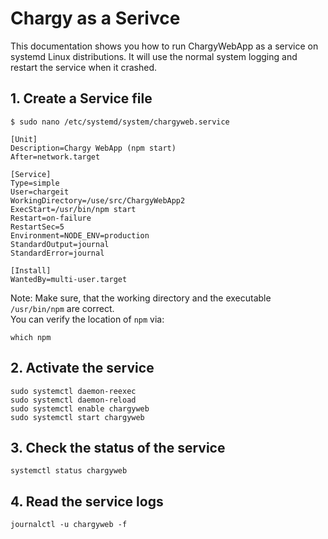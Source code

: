# Chargy as a Serivce

This documentation shows you how to run ChargyWebApp as a service on systemd Linux distributions.
It will use the normal system logging and restart the service when it crashed.


## 1. Create a Service file

```
$ sudo nano /etc/systemd/system/chargyweb.service

[Unit]
Description=Chargy WebApp (npm start)
After=network.target

[Service]
Type=simple
User=chargeit
WorkingDirectory=/use/src/ChargyWebApp2
ExecStart=/usr/bin/npm start
Restart=on-failure
RestartSec=5
Environment=NODE_ENV=production
StandardOutput=journal
StandardError=journal

[Install]
WantedBy=multi-user.target
```

Note: Make sure, that the working directory and the executable `/usr/bin/npm` are correct.    
You can verify the location of `npm` via:
```
which npm
```


## 2. Activate the service

```
sudo systemctl daemon-reexec
sudo systemctl daemon-reload
sudo systemctl enable chargyweb
sudo systemctl start chargyweb
```


## 3. Check the status of the service

```
systemctl status chargyweb
```


## 4. Read the service logs

```
journalctl -u chargyweb -f
```
